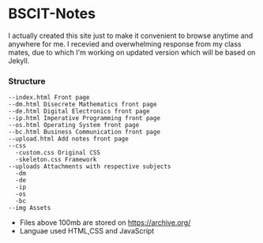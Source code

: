 # BSCIT-Notes

I actually created this site just to make it convenient to browse anytime and anywhere for me. I recevied and overwhelming response from my class mates, due to which I'm working on updated version which will be based on Jekyll.

### Structure

```
--index.html Front page
--dm.html Disecrete Mathematics front page
--de.html Digital Electronics front page
--ip.html Imperative Programming front page
--os.html Operating System front page
--bc.html Business Communication front page
--upload.html Add notes front page
--css
  -custom.css Original CSS
  -skeleton.css Framework
--uploads Attachments with respective subjects
  -dm
  -de
  -ip
  -os
  -bc
--img Assets
```

  - Files above 100mb are stored on https://archive.org/
  - Languae used HTML,CSS and JavaScript



